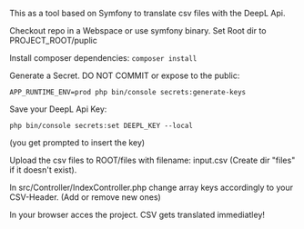 This as a tool based on Symfony to translate csv files with the DeepL Api.

Checkout repo in a Webspace or use symfony binary.
Set Root dir to PROJECT_ROOT/puplic

Install composer dependencies:
````composer install````

Generate a Secret. DO NOT COMMIT or expose to the public:

```
APP_RUNTIME_ENV=prod php bin/console secrets:generate-keys
```

Save your DeepL Api Key:

```
php bin/console secrets:set DEEPL_KEY --local
```
(you get prompted to insert the key)

Upload the csv files to ROOT/files with filename: input.csv
(Create dir "files" if it doesn't exist).

In src/Controller/IndexController.php change array keys accordingly to your CSV-Header.
(Add or remove new ones)

In your browser acces the project. CSV gets translated immediatley!




